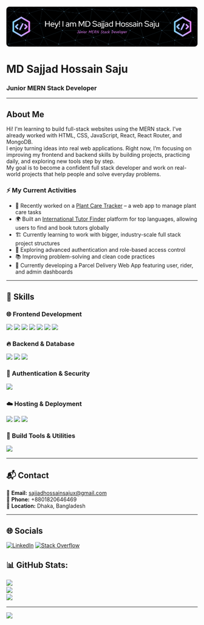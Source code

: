 <!-- Banner Image -->
![Header](./github-header-image.png)


<!-- Name and Designation -->
# MD Sajjad Hossain Saju  
### Junior MERN Stack Developer  

---

## About Me

Hi! I'm learning to build full-stack websites using the MERN stack. I’ve already worked with HTML, CSS, JavaScript, React, React Router, and MongoDB.<br />
I enjoy turning ideas into real web applications. Right now, I’m focusing on improving my frontend and backend skills by building projects, practicing daily, and exploring new tools step by step.<br />
My goal is to become a confident full stack developer and work on real-world projects that help people and solve everyday problems.



### ⚡ My Current Activities

- 🌿 Recently worked on a [Plant Care Tracker](https://planttick.web.app) – a web app to manage plant care tasks
- 🌍 Built an [International Tutor Finder](https://fluently-web.firebaseapp.com) platform for top languages, allowing users to find and book tutors globally
- 🏗️ Currently learning to work with bigger, industry-scale full stack project structures
- 🔐 Exploring advanced authentication and role-based access control 
- 📚 Improving problem-solving and clean code practices
- 🚚 Currently developing a Parcel Delivery Web App featuring user, rider, and admin dashboards

---
## 🚀 Skills

### 🌐 Frontend Development
<p>
  <img src="https://img.shields.io/badge/HTML5-E34F26?style=flat&logo=html5&logoColor=white" />
  <img src="https://img.shields.io/badge/CSS3-1572B6?style=flat&logo=css3&logoColor=white" />
  <img src="https://img.shields.io/badge/TailwindCSS-38B2AC?style=flat&logo=tailwind-css&logoColor=white" />
  <img src="https://img.shields.io/badge/DaisyUI-4F46E5?style=flat&logo=tailwind-css&logoColor=white" />
  <img src="https://img.shields.io/badge/JavaScript-F7DF1E?style=flat&logo=javascript&logoColor=black" />
  <img src="https://img.shields.io/badge/React-61DAFB?style=flat&logo=react&logoColor=black" />
  <img src="https://img.shields.io/badge/React Router-CA4245?style=flat&logo=reactrouter&logoColor=white" />
</p>

### 🔥 Backend & Database
<p>
  <img src="https://img.shields.io/badge/Node.js-339933?style=flat&logo=node.js&logoColor=white" />
  <img src="https://img.shields.io/badge/Express.js-000000?style=flat&logo=express&logoColor=white" />
  <img src="https://img.shields.io/badge/MongoDB-47A248?style=flat&logo=mongodb&logoColor=white" />
</p>

### 🔐 Authentication & Security
<p>
  <img src="https://img.shields.io/badge/Firebase-FFCA28?style=flat&logo=firebase&logoColor=black" />
</p>

### ☁️ Hosting & Deployment
<p>
  <img src="https://img.shields.io/badge/Vercel-000000?style=flat&logo=vercel&logoColor=white" />
  <img src="https://img.shields.io/badge/Netlify-00C7B7?style=flat&logo=netlify&logoColor=white" />
  <img src="https://img.shields.io/badge/Surge-222?style=flat&logo=Surge&logoColor=white" />
</p>

### 🧰 Build Tools & Utilities
<p>
  <img src="https://img.shields.io/badge/Vite-646CFF?style=flat&logo=vite&logoColor=white" />
</p>



---

## 📬 Contact  

📧 **Email:** sajjadhossainsajux@gmail.com  
📱 **Phone:** +8801820646469  
📍 **Location:** Dhaka, Bangladesh   

---

## 🌐 Socials
[![LinkedIn](https://img.shields.io/badge/LinkedIn-%230077B5.svg?style=flat&logo=linkedin&logoColor=white)](https://linkedin.com/in/sajjadsaju)
[![Stack Overflow](https://img.shields.io/badge/Stack%20Overflow-FE7A16?style=flat&logo=stack-overflow&logoColor=white)](https://stackoverflow.com/users/29590402)



## 📊 GitHub Stats:
![](https://github-readme-stats.vercel.app/api?username=sajjadsajux&theme=midnight-purple&hide_border=false&include_all_commits=false&count_private=false)<br/>
![](https://nirzak-streak-stats.vercel.app/?user=sajjadsajux&theme=midnight-purple&hide_border=false)<br/>
![](https://github-readme-stats.vercel.app/api/top-langs/?username=sajjadsajux&theme=midnight-purple&hide_border=false&include_all_commits=false&count_private=false&layout=compact)

---
[![](https://visitcount.itsvg.in/api?id=sajjadsajux&icon=0&color=0)](https://visitcount.itsvg.in)

<!-- Proudly created with GPRM ( https://gprm.itsvg.in ) -->


